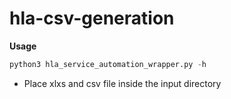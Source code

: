 # hla-csv-generation

**Usage**
```python
python3 hla_service_automation_wrapper.py -h
```
- Place xlxs and csv file inside the input directory 
